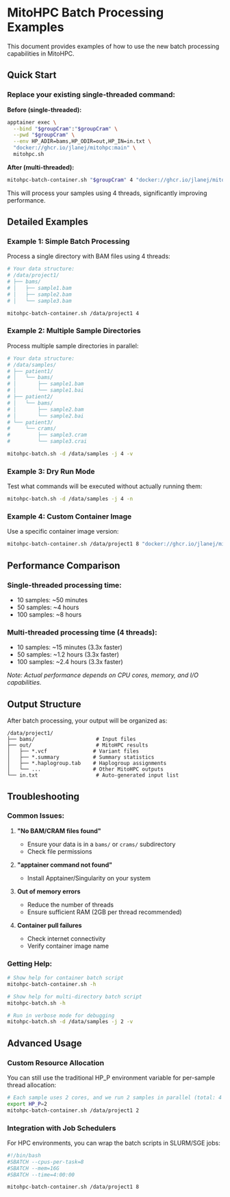 # MitoHPC Batch Processing Examples

This document provides examples of how to use the new batch processing capabilities in MitoHPC.

## Quick Start

### Replace your existing single-threaded command:

**Before (single-threaded):**
```bash
apptainer exec \
  --bind "$groupCram":"$groupCram" \
  --pwd "$groupCram" \
  --env HP_ADIR=bams,HP_ODIR=out,HP_IN=in.txt \
  "docker://ghcr.io/jlanej/mitohpc:main" \
  mitohpc.sh
```

**After (multi-threaded):**
```bash
mitohpc-batch-container.sh "$groupCram" 4 "docker://ghcr.io/jlanej/mitohpc:main"
```

This will process your samples using 4 threads, significantly improving performance.

## Detailed Examples

### Example 1: Simple Batch Processing

Process a single directory with BAM files using 4 threads:

```bash
# Your data structure:
# /data/project1/
# ├── bams/
# │   ├── sample1.bam
# │   ├── sample2.bam
# │   └── sample3.bam

mitohpc-batch-container.sh /data/project1 4
```

### Example 2: Multiple Sample Directories

Process multiple sample directories in parallel:

```bash
# Your data structure:
# /data/samples/
# ├── patient1/
# │   └── bams/
# │       ├── sample1.bam
# │       └── sample1.bai
# ├── patient2/
# │   └── bams/
# │       ├── sample2.bam
# │       └── sample2.bai
# └── patient3/
#     └── crams/
#         ├── sample3.cram
#         └── sample3.crai

mitohpc-batch.sh -d /data/samples -j 4 -v
```

### Example 3: Dry Run Mode

Test what commands will be executed without actually running them:

```bash
mitohpc-batch.sh -d /data/samples -j 4 -n
```

### Example 4: Custom Container Image

Use a specific container image version:

```bash
mitohpc-batch-container.sh /data/project1 8 "docker://ghcr.io/jlanej/mitohpc:v1.2.3"
```

## Performance Comparison

### Single-threaded processing time:
- 10 samples: ~50 minutes
- 50 samples: ~4 hours
- 100 samples: ~8 hours

### Multi-threaded processing time (4 threads):
- 10 samples: ~15 minutes (3.3x faster)
- 50 samples: ~1.2 hours (3.3x faster)
- 100 samples: ~2.4 hours (3.3x faster)

*Note: Actual performance depends on CPU cores, memory, and I/O capabilities.*

## Output Structure

After batch processing, your output will be organized as:

```
/data/project1/
├── bams/                    # Input files
├── out/                     # MitoHPC results
│   ├── *.vcf               # Variant files
│   ├── *.summary           # Summary statistics
│   ├── *.haplogroup.tab    # Haplogroup assignments
│   └── ...                 # Other MitoHPC outputs
└── in.txt                   # Auto-generated input list
```

## Troubleshooting

### Common Issues:

1. **"No BAM/CRAM files found"**
   - Ensure your data is in a `bams/` or `crams/` subdirectory
   - Check file permissions

2. **"apptainer command not found"**
   - Install Apptainer/Singularity on your system

3. **Out of memory errors**
   - Reduce the number of threads
   - Ensure sufficient RAM (2GB per thread recommended)

4. **Container pull failures**
   - Check internet connectivity
   - Verify container image name

### Getting Help:

```bash
# Show help for container batch script
mitohpc-batch-container.sh -h

# Show help for multi-directory batch script
mitohpc-batch.sh -h

# Run in verbose mode for debugging
mitohpc-batch.sh -d /data/samples -j 2 -v
```

## Advanced Usage

### Custom Resource Allocation

You can still use the traditional HP_P environment variable for per-sample thread allocation:

```bash
# Each sample uses 2 cores, and we run 2 samples in parallel (total: 4 cores)
export HP_P=2
mitohpc-batch-container.sh /data/project1 2
```

### Integration with Job Schedulers

For HPC environments, you can wrap the batch scripts in SLURM/SGE jobs:

```bash
#!/bin/bash
#SBATCH --cpus-per-task=8
#SBATCH --mem=16G
#SBATCH --time=4:00:00

mitohpc-batch-container.sh /data/project1 8
```